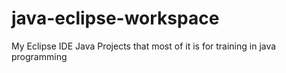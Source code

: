 # java-eclipse-workspace
My Eclipse IDE Java Projects that most of it is for training in java programming

